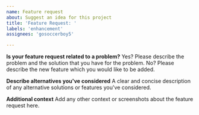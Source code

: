 ```yaml
---
name: Feature request
about: Suggest an idea for this project
title: 'Feature Request: '
labels: 'enhancement'
assignees: 'gosoccerboy5'

---
```


**Is your feature request related to a problem?**
Yes? Please describe the problem and the solution that you have for the problem.
No? Please describe the new feature which you would like to be added.

**Describe alternatives you've considered**
A clear and concise description of any alternative solutions or features you've considered.

**Additional context**
Add any other context or screenshots about the feature request here.

<!-- Thanks to https://github.com/theforumhelpers/theforumhelpers.github.io/blob/master/.github/ISSUE_TEMPLATE/feature_request.md -->
